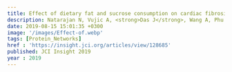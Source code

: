 ```yaml
---
title: Effect of dietary fat and sucrose consumption on cardiac fibrosis in mice and rhesus monkeys
description: Natarajan N, Vujic A, <strong>Das J</strong>, Wang A, Phu K, Kiehm S, Ricci-Blair E, Zhu A,Vaughan K, Colman R, Mattison J, Lee R
date: 2019-08-15 15:01:35 +0300
image: '/images/Effect-of.webp'
tags: [Protein_Networks]
href : 'https://insight.jci.org/articles/view/128685'
published: JCI Insight 2019
year : 2019
---
```

